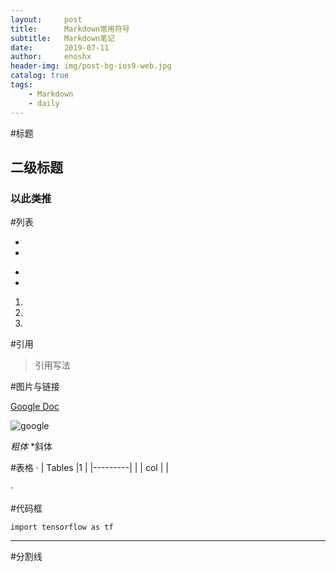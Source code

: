 ```yaml
---
layout:     post
title:      Markdown常用符号
subtitle:   Markdown笔记
date:       2019-07-11
author:     enoshx
header-img: img/post-bg-ios9-web.jpg
catalog: true
tags:
    - Markdown
    - daily
---
```


#标题

## 二级标题

### 以此类推

#列表

-

-

*
*

1.
2.
3.

#引用

>引用写法

#图片与链接

[Google Doc](http://google.com)

![google](http://图片地址)

*粗体*
*斜体

#表格
·
| Tables   |1   |
|---------|     |
| col      |    |

·

#代码框

`
import tensorflow as tf
`


***
#分割线